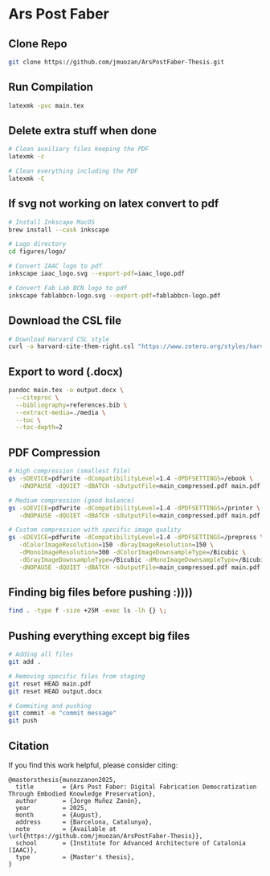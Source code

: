 # Ars Post Faber

## Clone Repo

```bash
git clone https://github.com/jmuozan/ArsPostFaber-Thesis.git
```

## Run Compilation

```bash
latexmk -pvc main.tex
```

## Delete extra stuff when done

```bash
# Clean auxiliary files keeping the PDF
latexmk -c

# Clean everything including the PDF
latexmk -C
```

## If svg not working on latex convert to pdf

```bash
# Install Inkscape MacOS
brew install --cask inkscape

# Logo directory
cd figures/logo/

# Convert IAAC logo to pdf
inkscape iaac_logo.svg --export-pdf=iaac_logo.pdf

# Convert Fab Lab BCN logo to pdf
inkscape fablabbcn-logo.svg --export-pdf=fablabbcn-logo.pdf
```

## Download the CSL file
```bash
# Download Harvard CSL style
curl -o harvard-cite-them-right.csl "https://www.zotero.org/styles/harvard-cite-them-right"
```

## Export to word (.docx)

```bash
pandoc main.tex -o output.docx \
  --citeproc \
  --bibliography=references.bib \
  --extract-media=./media \
  --toc \
  --toc-depth=2
```

## PDF Compression

```bash
# High compression (smallest file)
gs -sDEVICE=pdfwrite -dCompatibilityLevel=1.4 -dPDFSETTINGS=/ebook \
   -dNOPAUSE -dQUIET -dBATCH -sOutputFile=main_compressed.pdf main.pdf

# Medium compression (good balance)
gs -sDEVICE=pdfwrite -dCompatibilityLevel=1.4 -dPDFSETTINGS=/printer \
   -dNOPAUSE -dQUIET -dBATCH -sOutputFile=main_compressed.pdf main.pdf

# Custom compression with specific image quality
gs -sDEVICE=pdfwrite -dCompatibilityLevel=1.4 -dPDFSETTINGS=/prepress \
   -dColorImageResolution=150 -dGrayImageResolution=150 \
   -dMonoImageResolution=300 -dColorImageDownsampleType=/Bicubic \
   -dGrayImageDownsampleType=/Bicubic -dMonoImageDownsampleType=/Bicubic \
   -dNOPAUSE -dQUIET -dBATCH -sOutputFile=main_compressed.pdf main.pdf
```

## Finding big files before pushing :))))

```bash
find . -type f -size +25M -exec ls -lh {} \;
```

## Pushing everything except big files 

```bash
# Adding all files
git add .

# Removing specific files from staging
git reset HEAD main.pdf
git reset HEAD output.docx

# Commiting and pushing
git commit -m "commit message"
git push
```

## Citation

If you find this work helpful, please consider citing:

```
@mastersthesis{munozzanon2025,
  title        = {Ars Post Faber: Digital Fabrication Democratization Through Embodied Knowledge Preservation},
  author       = {Jorge Muñoz Zanón},
  year         = 2025,
  month        = {August},
  address      = {Barcelona, Catalunya},
  note         = {Available at \url{https://github.com/jmuozan/ArsPostFaber-Thesis}},
  school       = {Institute for Advanced Architecture of Catalonia (IAAC)},
  type         = {Master's thesis},
}
```


<!--
\textit{The craftsperson's relationship with their tools shapes not only what they make, but how they think about making itself.}

\vspace{0.5cm}

The theoretical framework developed in the previous chapters culminates in a practical question: \textit{How might digital design tools be restructured to preserve the continuous dialogue between maker, material, and machine that characterizes unified agency?} This chapter documents the development of \textit{Ars Post Faber}, an open-source Grasshopper plugin that attempts to bridge the gap between the conception-execution separation identified in contemporary CAD/CAM workflows.

\vspace{0.5cm}

Drawing from the experimental insights gathered through \textit{CR3ATED}, \textit{AI Tools}, and the \textit{Component that Makes}, \textit{Ars Post Faber} represents an integrated approach to preserving embodied knowledge within digital fabrication contexts. Rather than simplifying tools to increase accessibility or automating processes to eliminate complexity, the plugin introduces new forms of interaction that maintain computational capabilities while enabling the adaptive authority of the user.

\vspace{0.5cm}

The name \textit{Ars Post Faber} deliberately references both craft traditions and contemporary technological possibilities. \textit{Ars}, from the Latin meaning skill or craft, acknowledges the continuity with traditional making practices that this research seeks to preserve. \textit{Post Faber}, meaning "after the maker," suggests not the elimination of human creative agency but its transformation within digitally-mediated contexts. This represents neither a nostalgic return to pre-industrial craft nor a wholesale embrace of automated production, but how contemporary computational capabilities might support rather than replace the adaptive decision-making that enables skilled making.

\section{From Theory to Implementation}

The development of \textit{Ars Post Faber} required translating the theoretical insights about unified agency, preservation-based democratization, and adaptive authority into specific design principles that could guide software implementation. This translation process challenged the maintainance of theoretical coherence while addressing the practical constraints and opportunities present within existing CAD environments.

\subsection{Preserving Process Over Product}

Traditional CAD workflows prioritize the efficient production of geometric specifications suitable for manufacturing, treating the design process itself as expendable scaffolding that can be discarded once final specifications are determined. This product-centered approach aligns with the distributed agency model that concentrates creative authority within separate design phases while rendering material execution increasingly automated and non-responsive.

\vspace{0.5cm}

\textit{Ars Post Faber} inverts this priority by treating the creative process as equally important to the final geometric outcome. Rather than optimizing for efficient specification delivery, the plugin preserves the complete narrative of design development, including iterations, modifications, decision points, and even errors that contributed to the final result. This process preservation enables future makers to understand not just what was created, but how and why creative decisions emerged through the making dialogue.

\vspace{0.5cm}

By maintaining the complete creative narrative, \textit{Ars Post Faber} enables what might be termed \textit{generative reproduction}, where future implementations or attempts to replicate can build upon previous work while adapting to new contexts.
-->